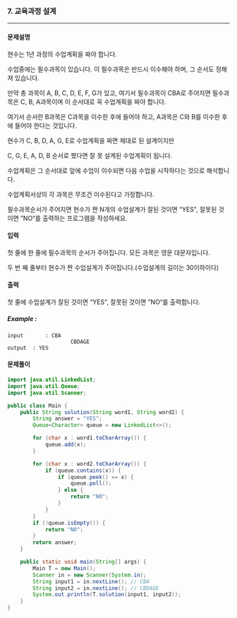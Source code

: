### 7. 교육과정 설계

---

#### 문제설명

현수는 1년 과정의 수업계획을 짜야 합니다.

수업중에는 필수과목이 있습니다. 이 필수과목은 반드시 이수해야 하며, 그 순서도 정해져 있습니다.

만약 총 과목이 A, B, C, D, E, F, G가 있고, 여기서 필수과목이 CBA로 주어지면 필수과목은 C, B, A과목이며 이 순서대로 꼭 수업계획을 짜야 합니다.

여기서 순서란 B과목은 C과목을 이수한 후에 들어야 하고, A과목은 C와 B를 이수한 후에 들어야 한다는 것입니다.

현수가 C, B, D, A, G, E로 수업계획을 짜면 제대로 된 설계이지만

C, G, E, A, D, B 순서로 짰다면 잘 못 설계된 수업계획이 됩니다.

수업계획은 그 순서대로 앞에 수업이 이수되면 다음 수업을 시작하다는 것으로 해석합니다.

수업계획서상의 각 과목은 무조건 이수된다고 가정합니다.

필수과목순서가 주어지면 현수가 짠 N개의 수업설계가 잘된 것이면 “YES", 잘못된 것이면 ”NO“를 출력하는 프로그램을 작성하세요.

#### 입력

첫 줄에 한 줄에 필수과목의 순서가 주어집니다. 모든 과목은 영문 대문자입니다.

두 번 째 줄부터 현수가 짠 수업설계가 주어집니다.(수업설계의 길이는 30이하이다)

#### 출력

첫 줄에 수업설계가 잘된 것이면 “YES", 잘못된 것이면 ”NO“를 출력합니다.

##### Example  :

```
input		: CBA
					CBDAGE
output	: YES
```

#### 문제풀이

```java
import java.util.LinkedList;
import java.util.Queue;
import java.util.Scanner;

public class Main {
    public String solution(String word1, String word2) {
        String answer = "YES";
        Queue<Character> queue = new LinkedList<>();

        for (char x : word1.toCharArray()) {
            queue.add(x);
        }

        for (char x : word2.toCharArray()) {
            if (queue.contains(x)) {
                if (queue.peek() == x) {
                    queue.poll();
                } else {
                    return "NO";
                }
            }
        }
        if (!queue.isEmpty()) {
            return "NO";
        }
        return answer;
    }

    public static void main(String[] args) {
        Main T = new Main();
        Scanner in = new Scanner(System.in);
        String input1 = in.nextLine(); // CBA
        String input2 = in.nextLine(); // CBDAGE
        System.out.println(T.solution(input1, input2));
    }
}

```

